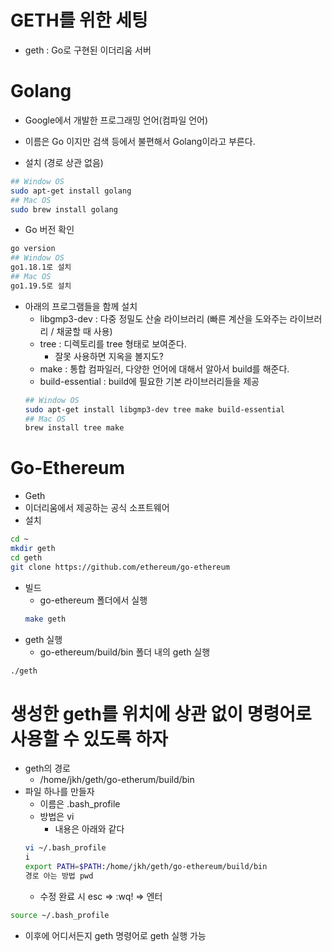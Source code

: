 # GETH를 위한 세팅

- geth : Go로 구현된 이더리움 서버

# Golang

- Google에서 개발한 프로그래밍 언어(컴파일 언어)
- 이름은 Go 이지만 검색 등에서 불편해서 Golang이라고 부른다.

- 설치 (경로 상관 없음)

```sh
## Window OS
sudo apt-get install golang
## Mac OS
sudo brew install golang
```

- Go 버전 확인

```sh
go version
## Window OS
go1.18.1로 설치
## Mac OS
go1.19.5로 설치
```

- 아래의 프로그램들을 함께 설치
  - libgmp3-dev : 다중 정밀도 산술 라이브러리 (빠른 계산을 도와주는 라이브러리 / 채굴할 때 사용)
  - tree : 디렉토리를 tree 형태로 보여준다.
    - 잘못 사용하면 지옥을 볼지도?
  - make : 통합 컴파일러, 다양한 언어에 대해서 알아서 build를 해준다.
  - build-essential : build에 필요한 기본 라이브러리들을 제공
  ```sh
  ## Window OS
  sudo apt-get install libgmp3-dev tree make build-essential
  ## Mac OS
  brew install tree make
  ```

# Go-Ethereum

- Geth
- 이더리움에서 제공하는 공식 소프트웨어
- 설치

```sh
cd ~
mkdir geth
cd geth
git clone https://github.com/ethereum/go-ethereum
```

- 빌드
  - go-ethereum 폴더에서 실행
  ```sh
  make geth
  ```
- geth 실행
  - go-ethereum/build/bin 폴더 내의 geth 실행

```sh
./geth
```

# 생성한 geth를 위치에 상관 없이 명령어로 사용할 수 있도록 하자

- geth의 경로
  - /home/jkh/geth/go-etherum/build/bin
- 파일 하나를 만들자
  - 이름은 .bash_profile
  - 방법은 vi
    - 내용은 아래와 같다
  ```sh
  vi ~/.bash_profile
  i
  export PATH=$PATH:/home/jkh/geth/go-ethereum/build/bin
  경로 아는 방법 pwd
  ```
  - 수정 완료 시 esc => :wq! => 엔터

```sh
source ~/.bash_profile
```

- 이후에 어디서든지 geth 명령어로 geth 실행 가능
